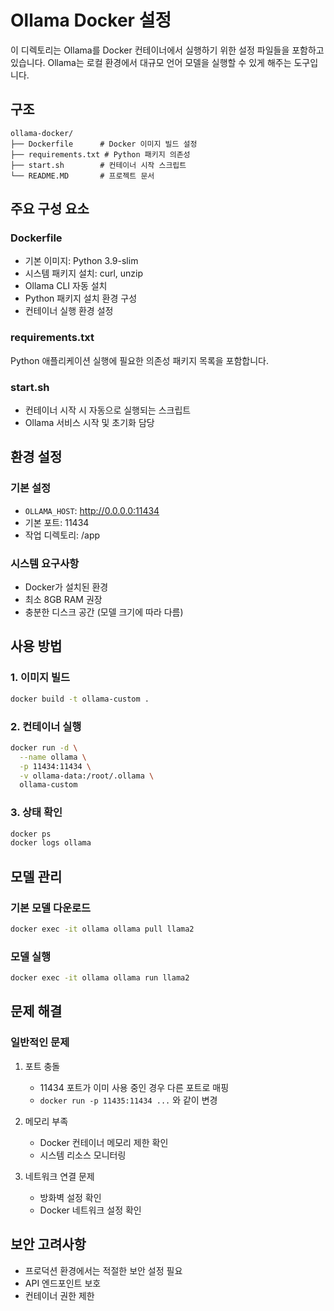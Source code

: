 # Ollama Docker 설정

이 디렉토리는 Ollama를 Docker 컨테이너에서 실행하기 위한 설정 파일들을 포함하고 있습니다. Ollama는 로컬 환경에서 대규모 언어 모델을 실행할 수 있게 해주는 도구입니다.

## 구조
```
ollama-docker/
├── Dockerfile      # Docker 이미지 빌드 설정
├── requirements.txt # Python 패키지 의존성
├── start.sh        # 컨테이너 시작 스크립트
└── README.MD       # 프로젝트 문서
```

## 주요 구성 요소

### Dockerfile
- 기본 이미지: Python 3.9-slim
- 시스템 패키지 설치: curl, unzip
- Ollama CLI 자동 설치
- Python 패키지 설치 환경 구성
- 컨테이너 실행 환경 설정

### requirements.txt
Python 애플리케이션 실행에 필요한 의존성 패키지 목록을 포함합니다.

### start.sh
- 컨테이너 시작 시 자동으로 실행되는 스크립트
- Ollama 서비스 시작 및 초기화 담당

## 환경 설정

### 기본 설정
- `OLLAMA_HOST`: http://0.0.0.0:11434
- 기본 포트: 11434
- 작업 디렉토리: /app

### 시스템 요구사항
- Docker가 설치된 환경
- 최소 8GB RAM 권장
- 충분한 디스크 공간 (모델 크기에 따라 다름)

## 사용 방법

### 1. 이미지 빌드
```bash
docker build -t ollama-custom .
```

### 2. 컨테이너 실행
```bash
docker run -d \
  --name ollama \
  -p 11434:11434 \
  -v ollama-data:/root/.ollama \
  ollama-custom
```

### 3. 상태 확인
```bash
docker ps
docker logs ollama
```

## 모델 관리

### 기본 모델 다운로드
```bash
docker exec -it ollama ollama pull llama2
```

### 모델 실행
```bash
docker exec -it ollama ollama run llama2
```

## 문제 해결

### 일반적인 문제
1. 포트 충돌
   - 11434 포트가 이미 사용 중인 경우 다른 포트로 매핑
   - `docker run -p 11435:11434 ...` 와 같이 변경

2. 메모리 부족
   - Docker 컨테이너 메모리 제한 확인
   - 시스템 리소스 모니터링

3. 네트워크 연결 문제
   - 방화벽 설정 확인
   - Docker 네트워크 설정 확인

## 보안 고려사항
- 프로덕션 환경에서는 적절한 보안 설정 필요
- API 엔드포인트 보호
- 컨테이너 권한 제한